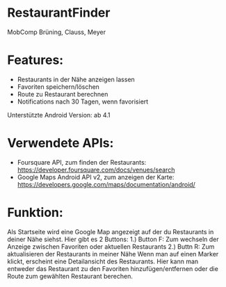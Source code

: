 RestaurantFinder
================

MobComp Brüning, Clauss, Meyer

Features:
===============

- Restaurants in der Nähe anzeigen lassen
- Favoriten speichern/löschen
- Route zu Restaurant berechnen
- Notifications nach 30 Tagen, wenn favorisiert

Unterstützte Android Version: ab 4.1

Verwendete APIs:
===============

- Foursquare API, zum finden der Restaurants: https://developer.foursquare.com/docs/venues/search
- Google Maps Android API v2, zum anzeigen der Karte: https://developers.google.com/maps/documentation/android/


Funktion:
===============

Als Startseite wird eine Google Map angezeigt auf der du Restaurants in deiner Nähe siehst.
Hier gibt es 2 Buttons:
1.) Button F: Zum wechseln der Anzeige zwischen Favoriten oder aktuellen Restaurants
2.) Buttn R: Zum aktualisieren der Restaurants in meiner Nähe
Wenn man auf einen Marker klickt, erscheint eine Detailansicht des Restaurants.
Hier kann man entweder das Restaurant zu den Favoriten hinzufügen/entfernen oder die Route zum gewählten Restaurant berechen.
